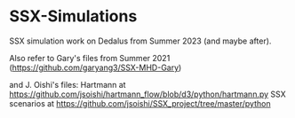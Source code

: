 # SSX-Simulations
SSX simulation work on Dedalus from Summer 2023 (and maybe after).


Also refer to Gary's files from Summer 2021 (https://github.com/garyang3/SSX-MHD-Gary)

and J. Oishi's files:
  Hartmann at https://github.com/jsoishi/hartmann_flow/blob/d3/python/hartmann.py
  SSX scenarios at https://github.com/jsoishi/SSX_project/tree/master/python
